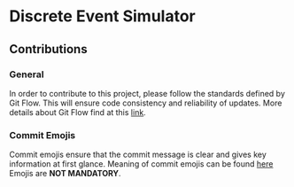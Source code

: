 # Discrete Event Simulator


## Contributions
### General
In order to contribute to this project, please follow the standards defined by Git Flow.
This will ensure code consistency and reliability of updates.
More details about Git Flow find at this [link]('https://www.atlassian.com/git/tutorials/comparing-workflows/gitflow-workflow).

### Commit Emojis
Commit emojis ensure that the commit message is clear and gives key information at first glance.
Meaning of commit emojis can be found [here]('https://gist.github.com/parmentf/035de27d6ed1dce0b36a')
Emojis are **NOT MANDATORY**.


